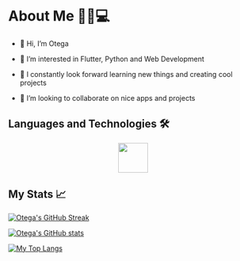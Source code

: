 # About Me 🧑🏾💻
- 👋 Hi, I’m Otega

- 👀 I’m interested in Flutter, Python and Web Development

- 🌱 I constantly look forward learning new things and creating cool projects

- 💞️ I’m looking to collaborate on nice apps and projects

## Languages and Technologies 🛠️ 
<p align="right"> 
<div align = "center">
<img src = "https://skillicons.dev/icons?i=python,cs,cpp,flutter,dart,nodejs,java&theme=dark" height = "60px">
</div>
</p>

## My Stats 📈
[![Otega's GitHub Streak](https://github-readme-streak-stats.herokuapp.com/?user=don2dusk&theme=tokyonight_duo)](https://git.io/streak-stats)

[![Otega's GitHub stats](https://github-readme-stats.vercel.app/api?username=don2dusk&show_icons=true&custom_title=Otega's%20%Github%20%Stats&icon_color=0047AB&theme=transparent)](https://github.com/anuraghazra/github-readme-stats)

[![My Top Langs](https://github-readme-stats.vercel.app/api/top-langs/?username=don2dusk&theme=transparent&layout=compact&hide=,ruby,cmake,swift,kotlin,objective-c)](https://github.com/anuraghazra/github-readme-stats)
